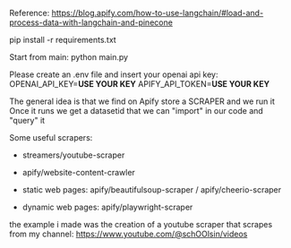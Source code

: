 Reference: https://blog.apify.com/how-to-use-langchain/#load-and-process-data-with-langchain-and-pinecone

pip install -r requirements.txt

Start from main: python main.py

Please create an .env file and insert your openai api key:
OPENAI_API_KEY=**USE YOUR KEY**
APIFY_API_TOKEN=**USE YOUR KEY**

The general idea is that we find on Apify store a SCRAPER and we run it
Once it runs we get a datasetid that we can "import" in our code and "query" it

Some useful scrapers:

- streamers/youtube-scraper
- apify/website-content-crawler

- static web pages: apify/beautifulsoup-scraper / apify/cheerio-scraper
- dynamic web pages: apify/playwright-scraper

the example i made was the creation of a youtube scraper that scrapes from my channel: https://www.youtube.com/@schOOlsin/videos
